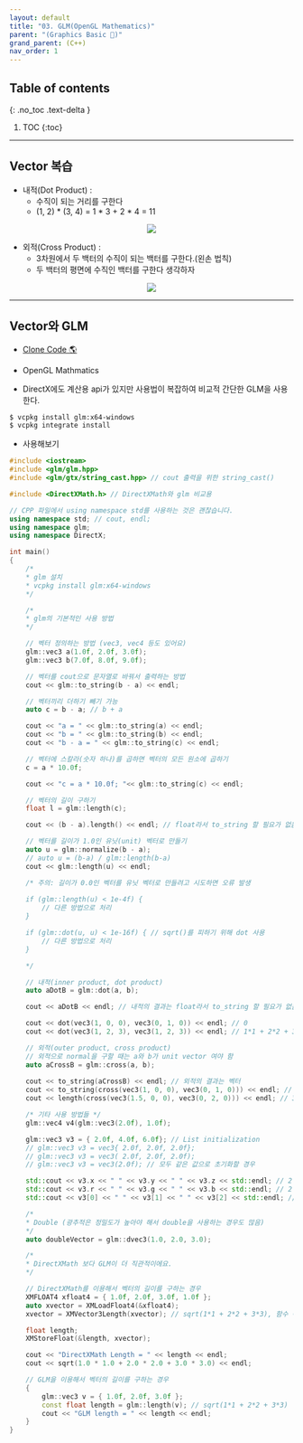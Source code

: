 ```yaml
---
layout: default
title: "03. GLM(OpenGL Mathematics)"
parent: "(Graphics Basic 🎡)"
grand_parent: (C++)
nav_order: 1
---
```


## Table of contents
{: .no_toc .text-delta }

1. TOC
{:toc}

---

## Vector 복습

* 내적(Dot Product) : 
    * 수직이 되는 거리를 구한다
    * (1, 2) * (3, 4) = 1 * 3 + 2 * 4 = 11

<p align="center">
  <img src="https://taehyungs-programming-blog.github.io/blog/assets/images/cpp/graphics/graphics-3-2.png"/>
</p>

* 외적(Cross Product) : 
    * 3차원에서 두 백터의 수직이 되는 백터를 구한다.(왼손 법칙)
    * 두 백터의 평면에 수직인 백터를 구한다 생각하자

<p align="center">
  <img src="https://taehyungs-programming-blog.github.io/blog/assets/images/cpp/graphics/graphics-3-3.png"/>
</p>

---

## Vector와 GLM

* [Clone Code 🌎](https://github.com/EasyCoding-7/Dx11ExampleWithImgui/tree/6/04)

* OpenGL Mathmatics
* DirectX에도 계산용 api가 있지만 사용법이 복잡하여 비교적 간단한 GLM을 사용한다.

```bash
$ vcpkg install glm:x64-windows
$ vcpkg integrate install 
```

* 사용해보기

```cpp
#include <iostream>
#include <glm/glm.hpp>
#include <glm/gtx/string_cast.hpp> // cout 출력을 위한 string_cast()

#include <DirectXMath.h> // DirectXMath와 glm 비교용

// CPP 파일에서 using namespace std를 사용하는 것은 괜찮습니다.
using namespace std; // cout, endl;
using namespace glm;
using namespace DirectX;

int main()
{
    /*
    * glm 설치
    * vcpkg install glm:x64-windows
    */

    /*
    * glm의 기본적인 사용 방법
    */

    // 벡터 정의하는 방법 (vec3, vec4 등도 있어요)
    glm::vec3 a(1.0f, 2.0f, 3.0f);
    glm::vec3 b(7.0f, 8.0f, 9.0f);

    // 벡터를 cout으로 문자열로 바꿔서 출력하는 방법
    cout << glm::to_string(b - a) << endl;

    // 벡터끼리 더하기 빼기 가능
    auto c = b - a; // b + a

    cout << "a = " << glm::to_string(a) << endl;
    cout << "b = " << glm::to_string(b) << endl;
    cout << "b - a = " << glm::to_string(c) << endl;

    // 벡터에 스칼라(숫자 하나)를 곱하면 벡터의 모든 원소에 곱하기
    c = a * 10.0f; 

    cout << "c = a * 10.0f; "<< glm::to_string(c) << endl;

    // 벡터의 길이 구하기
    float l = glm::length(c);

    cout << (b - a).length() << endl; // float라서 to_string 할 필요가 없음

    // 벡터를 길이가 1.0인 유닛(unit) 벡터로 만들기
    auto u = glm::normalize(b - a);
    // auto u = (b-a) / glm::length(b-a)
    cout << glm::length(u) << endl;

    /* 주의: 길이가 0.0인 벡터를 유닛 벡터로 만들려고 시도하면 오류 발생
    
    if (glm::length(u) < 1e-4f) {
        // 다른 방법으로 처리
    }

    if (glm::dot(u, u) < 1e-16f) { // sqrt()를 피하기 위해 dot 사용
        // 다른 방법으로 처리
    }

    */

    // 내적(inner product, dot product)
    auto aDotB = glm::dot(a, b);

    cout << aDotB << endl; // 내적의 결과는 float라서 to_string 할 필요가 없음

    cout << dot(vec3(1, 0, 0), vec3(0, 1, 0)) << endl; // 0
    cout << dot(vec3(1, 2, 3), vec3(1, 2, 3)) << endl; // 1*1 + 2*2 + 3*3 = 14

    // 외적(outer product, cross product)
    // 외적으로 normal을 구할 때는 a와 b가 unit vector 여야 함
    auto aCrossB = glm::cross(a, b); 
    
    cout << to_string(aCrossB) << endl; // 외적의 결과는 벡터
    cout << to_string(cross(vec3(1, 0, 0), vec3(0, 1, 0))) << endl; // vec3(0.0, 0.0, 1.0)
    cout << length(cross(vec3(1.5, 0, 0), vec3(0, 2, 0))) << endl; // 3

    /* 기타 사용 방법들 */
    glm::vec4 v4(glm::vec3(2.0f), 1.0f);

    glm::vec3 v3 = { 2.0f, 4.0f, 6.0f}; // List initialization
    // glm::vec3 v3 = vec3{ 2.0f, 2.0f, 2.0f};
    // glm::vec3 v3 = vec3( 2.0f, 2.0f, 2.0f);
    // glm::vec3 v3 = vec3(2.0f); // 모두 같은 값으로 초기화할 경우

    std::cout << v3.x << " " << v3.y << " " << v3.z << std::endl; // 2 4 6
    std::cout << v3.r << " " << v3.g << " " << v3.b << std::endl; // 2 4 6
    std::cout << v3[0] << " " << v3[1] << " " << v3[2] << std::endl; // 2 4 6

    /*
    * Double (광추적은 정밀도가 높아야 해서 double을 사용하는 경우도 많음)
    */
    auto doubleVector = glm::dvec3(1.0, 2.0, 3.0);

    /*
    * DirectXMath 보다 GLM이 더 직관적이에요.
    */

    // DirectXMath를 이용해서 벡터의 길이를 구하는 경우
    XMFLOAT4 xfloat4 = { 1.0f, 2.0f, 3.0f, 1.0f };
    auto xvector = XMLoadFloat4(&xfloat4);
    xvector = XMVector3Length(xvector); // sqrt(1*1 + 2*2 + 3*3), 함수 이름이 XMVector 숫자3 Length() 입니다.

    float length;
    XMStoreFloat(&length, xvector);

    cout << "DirectXMath Length = " << length << endl;
    cout << sqrt(1.0 * 1.0 + 2.0 * 2.0 + 3.0 * 3.0) << endl;

    // GLM을 이용해서 벡터의 길이를 구하는 경우
    {
        glm::vec3 v = { 1.0f, 2.0f, 3.0f };
        const float length = glm::length(v); // sqrt(1*1 + 2*2 + 3*3)
        cout << "GLM length = " << length << endl;
    }
}

```